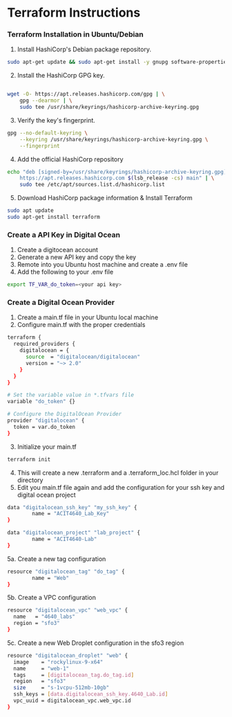 # Terraform Instructions

### Terraform Installation in Ubuntu/Debian

1. Install HashiCorp's Debian package repository.
```bash
sudo apt-get update && sudo apt-get install -y gnupg software-properties-common

```

2. Install the HashiCorp GPG key.
```bash

wget -O- https://apt.releases.hashicorp.com/gpg | \
    gpg --dearmor | \
    sudo tee /usr/share/keyrings/hashicorp-archive-keyring.gpg
```

3. Verify the key's fingerprint.
```bash
gpg --no-default-keyring \
    --keyring /usr/share/keyrings/hashicorp-archive-keyring.gpg \
    --fingerprint
```

4. Add the official HashiCorp repository
```bash
echo "deb [signed-by=/usr/share/keyrings/hashicorp-archive-keyring.gpg] \
    https://apt.releases.hashicorp.com $(lsb_release -cs) main" | \
    sudo tee /etc/apt/sources.list.d/hashicorp.list
```

5. Download HashiCorp package information & Install Terraform
```bash
sudo apt update
sudo apt-get install terraform
```

### Create a API Key in Digital Ocean
1. Create a digitocean account
2. Generate a new API key and copy the key
3. Remote into you Ubuntu host machine and create a .env file
4. Add the following to your .env file

```bash
export TF_VAR_do_token=<your api key>
```

### Create a Digital Ocean Provider
1. Create a main.tf file in your Ubuntu local machine
2. Configure main.tf with the proper credentials

```bash
terraform {
  required_providers {
    digitalocean = {
      source  = "digitalocean/digitalocean"
      version = "~> 2.0"
    }
  }
}

# Set the variable value in *.tfvars file
variable "do_token" {}

# Configure the DigitalOcean Provider
provider "digitalocean" {
  token = var.do_token
}
```
3. Initialize your main.tf

```bash
terraform init
```
4. This will create a new .terraform and a .terraform_loc.hcl folder in your directory
5. Edit you main.tf file again and add the configuration for your ssh key and digital ocean project

```bash
data "digitalocean_ssh_key" "my_ssh_key" {
        name = "ACIT4640_Lab_Key"
}

data "digitalocean_project" "lab_project" {
        name = "ACIT4640-Lab"
}
```
5a. Create a new tag configuration
```bash
resource "digitalocean_tag" "do_tag" {
        name = "Web"
}
```
5b. Create a VPC configuration
```bash
resource "digitalocean_vpc" "web_vpc" {
  name   = "4640_labs"
  region = "sfo3"
}
```
5c. Create a new Web Droplet configuration in the sfo3 region
```bash
resource "digitalocean_droplet" "web" {
  image    = "rockylinux-9-x64"
  name     = "web-1"
  tags     = [digitalocean_tag.do_tag.id]
  region   = "sfo3"
  size     = "s-1vcpu-512mb-10gb"
  ssh_keys = [data.digitalocean_ssh_key.4640_Lab.id]
  vpc_uuid = digitalocean_vpc.web_vpc.id
}
```


